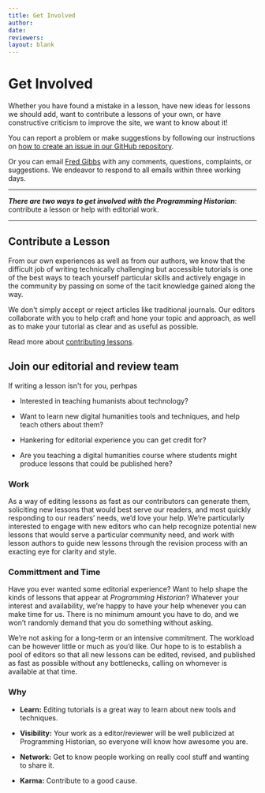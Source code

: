 ```yaml
---
title: Get Involved
author: 
date: 
reviewers: 
layout: blank
---
```


# Get Involved 

Whether you have found a mistake in a lesson, have new ideas for lessons we should add, want to contribute a lessons of your own, or have constructive criticism to improve the site, we want to know about it!

You can report a problem or make suggestions by following our instructions on [how to create an issue in our GitHub repository](https://github.com/programminghistorian/jekyll/wiki/Reporting-Issues).

Or you can email <a href="mailto:fwgibbs@gmail.com">Fred Gibbs</a> with any comments, questions, complaints, or suggestions.  We endeavor to respond to all emails within three working days.

-----

***There are two ways to get involved with the _Programming Historian_***: contribute a lesson or help with editorial work.

-----

## Contribute a Lesson

From our own experiences as well as from our authors, we know that the
difficult job of writing technically challenging but accessible
tutorials is one of the best ways to teach yourself particular skills
and actively engage in the community by passing on some of the tacit
knowledge gained along the way. 

We don't simply accept or reject articles like traditional journals. Our editors collaborate with you to help craft and hone your topic and approach, as well as to make your tutorial as clear and as useful as possible. 

Read more about [contributing lessons](submissions).


## Join our editorial and review team
If writing a lesson isn't for you, perhpas 

-   Interested in teaching humanists about technology?

-   Want to learn new digital humanities tools and techniques, and help
    teach others about them?

-   Hankering for editorial experience you can get credit for?

-   Are you teaching a digital humanities course where students might
    produce lessons that could be published here?


### Work
As a way of editing lessons as fast as our contributors can generate
them, soliciting new lessons that would best serve our readers, and most
quickly responding to our readers’ needs, we’d love your help. We’re
particularly interested to engage with new editors who can help
recognize potential new lessons that would serve a particular community
need, and work with lesson authors to guide new lessons through the
revision process with an exacting eye for clarity and style.

### Committment and Time
Have you ever wanted some editorial experience? Want to help shape the kinds of
lessons that appear at _Programming Historian_? Whatever your interest and
availability, we’re happy to have your help whenever you can make
time for us. There is no minimum amount you have to do, and we won’t
randomly demand that you do something without asking.

We’re not asking for a long-term or an intensive commitment. The workload
can be however little or much as you’d like. Our hope to is to establish
a pool of editors so that all new lessons can be edited, revised, and
published as fast as possible without any bottlenecks, calling on whomever is available at that time.

### Why

- **Learn:** Editing tutorials is a great way to learn about new tools and
techniques.

- **Visibility:** Your work as a editor/reviewer will be well publicized
at Programming Historian, so everyone will know how awesome you are.

- **Network:** Get to know people working on really cool stuff and
wanting to share it.

- **Karma:** Contribute to a good cause.
